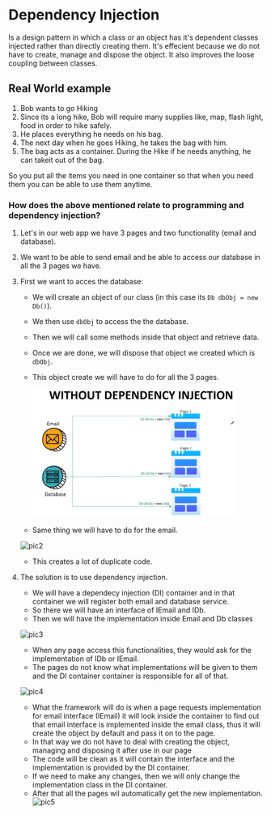 # Dependency Injection
Is a design pattern in which a class or an object has it's dependent classes injected rather than directly creating them.
It's effecient because we do not have to create, manage and dispose the object. It also improves the loose coupling between classes.

## Real World example
1. Bob wants to go Hiking
2. Since its a long hike, Bob will require many supplies like, map, flash light, food in order to hike safely.
3. He places everything he needs on his bag.
4. The next day when he goes Hiking, he takes the bag with him.
5. The bag acts as a container. During the Hike if he needs anything, he can takeit out of the bag.

So you put all the items you need in one container so that when you need them you can be able to use them anytime.

### How does the above mentioned relate to programming and dependency injection?
1. Let's in our web app we have 3 pages and two functionality (email and database).
2. We want to be able to send email and be able to access our database in all the 3 pages we have.
3. First we want to acces the database:
    * We will create an object of our class (in this case its `Db dbObj = new Db()`).
    * We then use `dbObj` to access the the database.
    * Then we will call some methods inside that object and retrieve data.
    * Once we are done, we will dispose that object we created which is `dbObj`.
    * This object create we will have to do for all the 3 pages.

      <kbd>
        <img src="https://github.com/MinenhleNkosi/ASP.NET_Core_Web_API/blob/main/eCommerse/eCommerseApp/Notes/4.%20Dependency%20Injection/Images/1.png?raw=true" height="auto" width="400" />
      </kbd>


    * Same thing we will have to do for the email.
    
    ![pic2](https://dev.azure.com/minenhlenkosi/a8e904a0-ca8c-4ee6-9bb8-acf45666f7c3/_apis/git/repositories/ea2d8e4f-4bb3-46c9-85b8-59c1cd082958/items?path=/eCommerse/eCommerseApp/Notes/4.%20Dependency%20Injection/Images/2.png&versionDescriptor%5BversionOptions%5D=0&versionDescriptor%5BversionType%5D=0&versionDescriptor%5Bversion%5D=master&resolveLfs=true&%24format=octetStream&api-version=5.0)

    * This creates a lot of duplicate code.

4. The solution is to use dependency injection.
    * We will have a dependecy injection (DI) container and in that container we will register both email and database service.
    * So there we will have an interface of IEmail and IDb.
    * Then we will have the implementation inside Email and Db classes
    
    ![pic3](https://dev.azure.com/minenhlenkosi/a8e904a0-ca8c-4ee6-9bb8-acf45666f7c3/_apis/git/repositories/ea2d8e4f-4bb3-46c9-85b8-59c1cd082958/items?path=/eCommerse/eCommerseApp/Notes/4.%20Dependency%20Injection/Images/3.png&versionDescriptor%5BversionOptions%5D=0&versionDescriptor%5BversionType%5D=0&versionDescriptor%5Bversion%5D=master&resolveLfs=true&%24format=octetStream&api-version=5.0)



    * When any page access this functionalities, they would ask for the implementation of IDb or IEmail.
    * The pages do not know what implementations will be given to them and the DI container container is responsible for all of that.
    
    ![pic4](https://dev.azure.com/minenhlenkosi/a8e904a0-ca8c-4ee6-9bb8-acf45666f7c3/_apis/git/repositories/ea2d8e4f-4bb3-46c9-85b8-59c1cd082958/items?path=/eCommerse/eCommerseApp/Notes/4.%20Dependency%20Injection/Images/4.png&versionDescriptor%5BversionOptions%5D=0&versionDescriptor%5BversionType%5D=0&versionDescriptor%5Bversion%5D=master&resolveLfs=true&%24format=octetStream&api-version=5.0)



    * What the framework will do is when a page requests implementation for email interface (IEmail) it will look inside the container to find out that email interface is implemented inside the email class, thus it will create the object by default and pass it on to the page.
    * In that way we do not have to deal with creating the object, managing and disposing it after use in our page
    * The code will be clean as it will contain the interface and the implementation is provided by the DI container.
    * If we need to make any changes, then we will only change the implementation class in the DI container.
    * After that all the pages wil automatically get the new implementation.
    ![pic5](https://dev.azure.com/minenhlenkosi/a8e904a0-ca8c-4ee6-9bb8-acf45666f7c3/_apis/git/repositories/ea2d8e4f-4bb3-46c9-85b8-59c1cd082958/items?path=/eCommerse/eCommerseApp/Notes/4.%20Dependency%20Injection/Images/5.png&versionDescriptor%5BversionOptions%5D=0&versionDescriptor%5BversionType%5D=0&versionDescriptor%5Bversion%5D=master&resolveLfs=true&%24format=octetStream&api-version=5.0)

    

